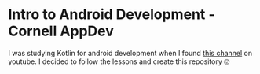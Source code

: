 # Intro to Android Development - Cornell AppDev
I was studying Kotlin for android development when I found <a href="https://www.youtube.com/@CornellAppDev">this channel</a> on youtube. I decided to follow the lessons and create this repository 🤓
